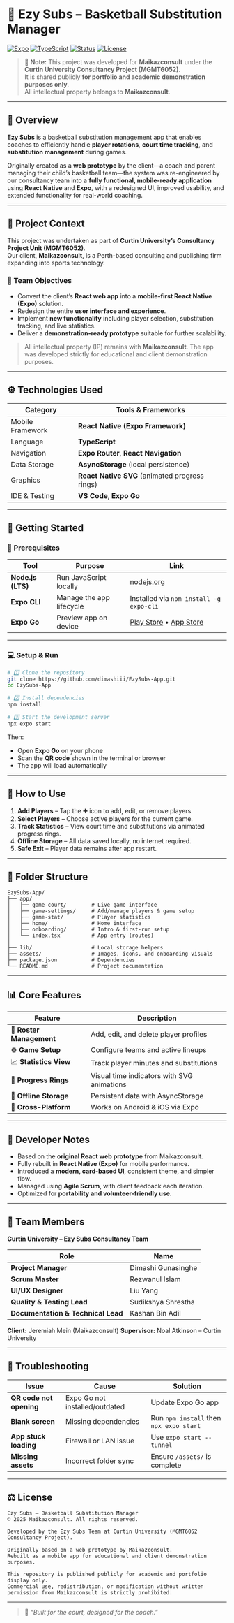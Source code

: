 
# 🏀 Ezy Subs – Basketball Substitution Manager

[![Expo](https://img.shields.io/badge/Expo-React%20Native-blue)](https://expo.dev/)
[![TypeScript](https://img.shields.io/badge/TypeScript-4.x-blue)](https://www.typescriptlang.org/)
[![Status](https://img.shields.io/badge/Status-Prototype%20Complete-success)]()
[![License](https://img.shields.io/badge/License-Educational-lightgrey)]()

> 📝 **Note:** This project was developed for **Maikazconsult** under the **Curtin University Consultancy Project (MGMT6052)**.  
> It is shared publicly **for portfolio and academic demonstration purposes only**.  
> All intellectual property belongs to **Maikazconsult**.

---

## 📖 Overview

**Ezy Subs** is a basketball substitution management app that enables coaches to efficiently handle **player rotations**, **court time tracking**, and **substitution management** during games.

Originally created as a **web prototype** by the client—a coach and parent managing their child’s basketball team—the system was re-engineered by our consultancy team into a **fully functional, mobile-ready application** using **React Native** and **Expo**, with a redesigned UI, improved usability, and extended functionality for real-world coaching.

---

## 🧠 Project Context

This project was undertaken as part of **Curtin University’s Consultancy Project Unit (MGMT6052)**.  
Our client, **Maikazconsult**, is a Perth-based consulting and publishing firm expanding into sports technology.

### 🎯 Team Objectives
- Convert the client’s **React web app** into a **mobile-first React Native (Expo)** solution.  
- Redesign the entire **user interface and experience**.  
- Implement **new functionality** including player selection, substitution tracking, and live statistics.  
- Deliver a **demonstration-ready prototype** suitable for further scalability.

> All intellectual property (IP) remains with **Maikazconsult**. The app was developed strictly for educational and client demonstration purposes.

---

## ⚙️ Technologies Used

| Category | Tools & Frameworks |
|-----------|--------------------|
| Mobile Framework | **React Native (Expo Framework)** |
| Language | **TypeScript** |
| Navigation | **Expo Router**, **React Navigation** |
| Data Storage | **AsyncStorage** (local persistence) |
| Graphics | **React Native SVG** (animated progress rings) |
| IDE & Testing | **VS Code**, **Expo Go** |

---

## 🚀 Getting Started

### 🧩 Prerequisites

| Tool | Purpose | Link |
|------|----------|------|
| **Node.js (LTS)** | Run JavaScript locally | [nodejs.org](https://nodejs.org) |
| **Expo CLI** | Manage the app lifecycle | Installed via `npm install -g expo-cli` |
| **Expo Go** | Preview app on device | [Play Store](https://play.google.com/store/apps/details?id=host.exp.exponent) • [App Store](https://apps.apple.com/app/expo-go/id982107779) |

---

### 💻 Setup & Run

```bash
# 1️⃣ Clone the repository
git clone https://github.com/dimashiii/EzySubs-App.git
cd EzySubs-App

# 2️⃣ Install dependencies
npm install

# 3️⃣ Start the development server
npx expo start
````

Then:

* Open **Expo Go** on your phone
* Scan the **QR code** shown in the terminal or browser
* The app will load automatically

---

## 📱 How to Use

1. **Add Players** – Tap the ➕ icon to add, edit, or remove players.
2. **Select Players** – Choose active players for the current game.
3. **Track Statistics** – View court time and substitutions via animated progress rings.
4. **Offline Storage** – All data saved locally, no internet required.
5. **Safe Exit** – Player data remains after app restart.

---

## 🧩 Folder Structure

```
EzySubs-App/
├── app/
│   ├── game-court/        # Live game interface
│   ├── game-settings/     # Add/manage players & game setup
│   ├── game-stat/         # Player statistics
│   ├── home/              # Home interface
│   ├── onboarding/        # Intro & first-run setup
│   └── index.tsx          # App entry (routes)
│
├── lib/                   # Local storage helpers
├── assets/                # Images, icons, and onboarding visuals
├── package.json           # Dependencies
└── README.md              # Project documentation
```

---

## 📊 Core Features

| Feature                  | Description                                |
| ------------------------ | ------------------------------------------ |
| 🧍 **Roster Management** | Add, edit, and delete player profiles      |
| ⚙️ **Game Setup**        | Configure teams and active lineups         |
| 📈 **Statistics View**   | Track player minutes and substitutions     |
| 🔁 **Progress Rings**    | Visual time indicators with SVG animations |
| 💾 **Offline Storage**   | Persistent data with AsyncStorage          |
| 📱 **Cross-Platform**    | Works on Android & iOS via Expo            |

---

## 🧾 Developer Notes

* Based on the **original React web prototype** from Maikazconsult.
* Fully rebuilt in **React Native (Expo)** for mobile performance.
* Introduced a **modern, card-based UI**, consistent theme, and simpler flow.
* Managed using **Agile Scrum**, with client feedback each iteration.
* Optimized for **portability and volunteer-friendly use**.

---

## 👥 Team Members

**Curtin University – Ezy Subs Consultancy Team**

| Role                               | Name               |
| ---------------------------------- | ------------------ |
| **Project Manager**                | Dimashi Gunasinghe |
| **Scrum Master**                   | Rezwanul Islam     |
| **UI/UX Designer**                 | Liu Yang           |
| **Quality & Testing Lead**         | Sudikshya Shrestha |
| **Documentation & Technical Lead** | Kashan Bin Adil    |

**Client:** Jeremiah Mein (Maikazconsult)
**Supervisor:** Noal Atkinson – Curtin University

---

## 🧩 Troubleshooting

| Issue                   | Cause                          | Solution                                |
| ----------------------- | ------------------------------ | --------------------------------------- |
| **QR code not opening** | Expo Go not installed/outdated | Update Expo Go app                      |
| **Blank screen**        | Missing dependencies           | Run `npm install` then `npx expo start` |
| **App stuck loading**   | Firewall or LAN issue          | Use `expo start --tunnel`               |
| **Missing assets**      | Incorrect folder sync          | Ensure `/assets/` is complete           |

---

## ⚖️ License

```
Ezy Subs – Basketball Substitution Manager
© 2025 Maikazconsult. All rights reserved.

Developed by the Ezy Subs Team at Curtin University (MGMT6052 Consultancy Project).

Originally based on a web prototype by Maikazconsult.
Rebuilt as a mobile app for educational and client demonstration purposes.

This repository is published publicly for academic and portfolio display only.
Commercial use, redistribution, or modification without written permission from Maikazconsult is strictly prohibited.
```
---

> 💬 *“Built for the court, designed for the coach.”*

